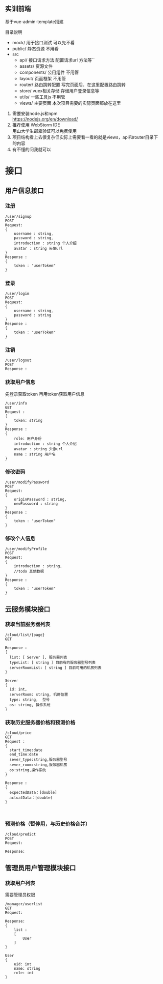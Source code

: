 ## 实训前端
基于vue-admin-template搭建

目录说明
  - mock/ 用于接口测试 可以先不看
  - public/ 静态资源 不用看
  - src
    - api/ 接口请求方法 配置请求url 方法等``
    - assets/ 资源文件
    - components/ 公用组件 不用管
    - layout/ 页面框架 不用管
    - router/ 路由跳转配置 写完页面后，在这里配置路由跳转 
    - store/ vuex相关存储 存储用户登录信息等
    - utils/ 一些工具js 不用管
    - views/ 主要页面 本次项目需要的实际页面都放在这里

1. 需要安装node.js和npm  
https://nodejs.org/en/download/
2. 推荐使用 WebStorm IDE  
用山大学生邮箱验证可以免费使用
3. 项目结构看上去很复杂但实际上需要看一看的就是views，api和router目录下的内容
4. 有不懂的问我就可以

# 接口
## 用户信息接口
### 注册
```
/user/signup
POST
Request: 
{
	username : string,
	password : string,
	introduction : string 个人介绍
	avatar : string 头像url
}
Response : 
{
	token : "userToken"	
}
```
### 登录
```
/user/login
POST
Request: 
{
	username : string,
	password : string
}
Response : 
{
	token : "userToken"	
}
```
### 注销
```
/user/logout
POST
Response : 

```
### 获取用户信息
先登录获取token 再用token获取用户信息
```
/user/info
GET
Request : 
{
	token: string
}
Response : 
{
	role: 用户身份
	introduction : string 个人介绍
	avatar : string 头像url
	name : string 用户名
}

```
### 修改密码
```
/user/modifyPassword
POST
Request: 
{
	originPassword : string,
	newPassword : string
}
Response : 
{
	token : "userToken"	
}
```
### 修改个人信息
```
/user/modifyProfile
POST
Request: 
{
	introduction : string,
	//todo 其他数据
}
Response : 
{
	token : "userToken"	
}
```


## 云服务模块接口
### 获取当前服务器列表
```
/cloud/list/{page}
GET

Response : 
{
  list: [ Server ], 服务器列表
  typeList: [ string ] 目前有的服务器型号列表
  serverRoomList: [ string ] 目前可用的机房列表
}
	
Server
{
  id: int, 
  serverRoom: string, 机房位置
  type: string,  型号
  os: string, 操作系统
}
```


### 获取历史服务器价格和预测价格
```
/cloud/price
GET
Request : 
{
  start_time:date
  end_time:date
  sever_type:string,服务器型号
  sever_room:string,服务器机房
  os:string,操作系统
}

Response : 
{
  expectedData：[double]
  actualData：[double]
}

	
```
### 预测价格（暂停用，与历史价格合并）
```
/cloud/predict
POST
Request:

Response:

```
## 管理员用户管理模块接口
### 获取用户列表
需要管理员权限
```
/manager/userlist
GET
Request:

Response:
{
	list : 
	[
		User
	]
}

User
{
	uid: int
	name: string
	role: int
}
```



